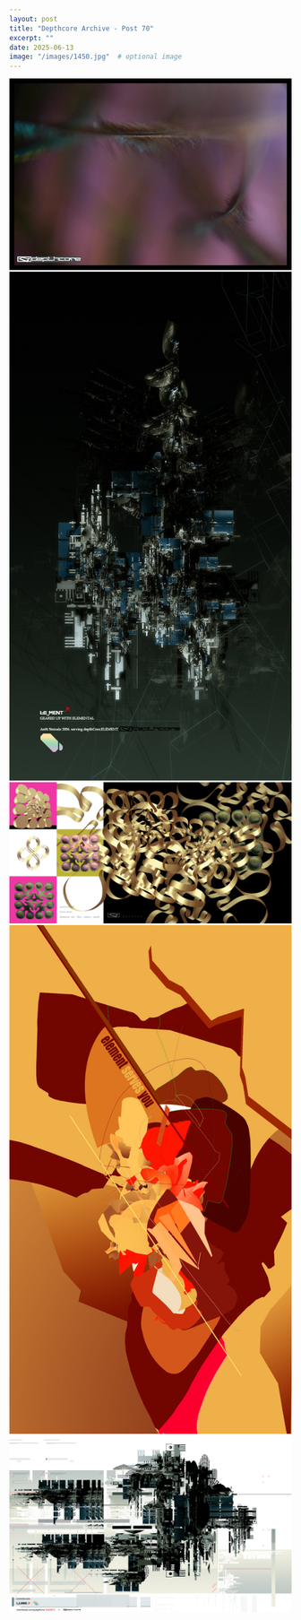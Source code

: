 ```yaml
---
layout: post
title: "Depthcore Archive - Post 70"
excerpt: ""
date: 2025-06-13
image: "/images/1450.jpg"  # optional image
---
```


<img src="/images/1450.jpg">
<img src="/images/1451.jpg" alt="1451.jpg"/>
<img src="/images/1452.jpg" alt="1452.jpg"/>
<img src="/images/1454.jpg" alt="1454.jpg"/>
<img src="/images/1455.jpg" alt="1455.jpg"/>
